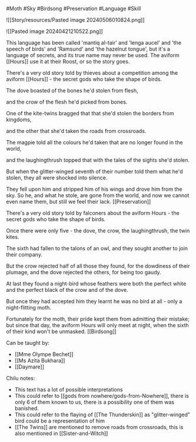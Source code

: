 #Moth #Sky #Birdsong #Preservation #Language #Skill 

![[Story/resources/Pasted image 20240506010824.png]]

![[Pasted image 20240421210522.png]]

This language has been called 'mantiq al-tair' and 'lenga aucel' and 'the speech of birds' and 'Ramsund' and 'the hazelnut tongue', but it's a language of secrets, and its true name may never be used. The aviform [[Hours]] use it at their Roost, or so the story goes.

There's a very old story told by thieves about a competition among the aviform [[Hours]] - the secret gods who take the shape of birds.

The dove boasted of the bones he'd stolen from flesh,

and the crow of the flesh he'd picked from bones.

One of the kite-twins bragged that that she'd stolen the borders from kingdoms,

and the other that she'd taken the roads from crossroads.

The magpie told all the colours he'd taken that are no longer found in the world,

and the laughingthrush topped that with the tales of the sights she'd stolen.

But when the glitter-winged seventh of their number told them what he'd stolen, they all were shocked into silence.

They fell upon him and stripped him of his wings and drove him from the sky. So he, and what he stole, are gone from the world, and now we cannot even name them, but still we feel their lack.
[[Preservation]]

There's a very old story told by falconers about the aviform Hours - the secret gods who take the shape of birds.

Once there were only five - the dove, the crow, the laughingthrush, the twin kites.

The sixth had fallen to the talons of an owl, and they sought another to join their company.

But the crow rejected half of all those they found, for the dowdiness of their plumage, and the dove rejected the others, for being too gaudy.

At last they found a night-bird whose feathers were both the perfect white and the perfect black of the crow and of the dove.

But once they had accepted him they learnt he was no bird at all - only a night-flitting moth.

Fortunately for the moth, their pride kept them from admitting their mistake; but since that day, the aviform Hours will only meet at night, when the sixth of their kind won't be unmasked. [[Birdsong]]

Can be taught by:
- [[Mme Olympe Bechet]]
- [[Ms Azita Bukhara]]
- [[Daymare]]

Chilu notes:
-  This text has a lot of possible interpretations
- This could refer to [[gods from nowhere/gods-from-Nowhere]], there is only 6 of them known to us, there is a possibility one of them was banished.
- This could refer to the flaying of [[The Thunderskin]] as "glitter-winged" bird could be a representation of him
- [[The Twins]] are mentioned to remove roads from crossroads, this is also mentioned in [[Sister-and-Witch]]